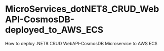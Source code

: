 # MicroServices_dotNET8_CRUD_WebAPI-CosmosDB-deployed_to_AWS_ECS
How to deploy .NET8 CRUD WebAPI-CosmosDB Microservice to AWS ECS
